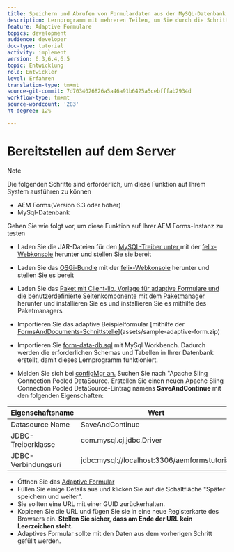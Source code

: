 ```yaml
---
title: Speichern und Abrufen von Formulardaten aus der MySQL-Datenbank
description: Lernprogramm mit mehreren Teilen, um Sie durch die Schritte zum Speichern und Abrufen von Formulardaten zu führen
feature: Adaptive Formulare
topics: development
audience: developer
doc-type: tutorial
activity: implement
version: 6.3,6.4,6.5
topic: Entwicklung
role: Entwickler
level: Erfahren
translation-type: tm+mt
source-git-commit: 7d7034026826a5a46a91b6425a5cebfffab2934d
workflow-type: tm+mt
source-wordcount: '283'
ht-degree: 12%

---
```



# Bereitstellen auf dem Server

>[!NOTE]
>
>Die folgenden Schritte sind erforderlich, um diese Funktion auf Ihrem System ausführen zu können
>
>* AEM Forms(Version 6.3 oder höher)
>* MySql-Datenbank


Gehen Sie wie folgt vor, um diese Funktion auf Ihrer AEM Forms-Instanz zu testen

* Laden Sie die JAR-Dateien für den [MySQL-Treiber unter ](assets/mysqldriver.jar) mit der [felix-Webkonsole](http://localhost:4502/system/console/bundles) herunter und stellen Sie sie bereit
* Laden Sie das [OSGi-Bundle](assets/SaveAndContinue.SaveAndContinue.core-1.0-SNAPSHOT.jar) mit der [felix-Webkonsole](http://localhost:4502/system/console/bundles) herunter und stellen Sie es bereit
* Laden Sie das [Paket mit Client-lib, Vorlage für adaptive Formulare und die benutzerdefinierte Seitenkomponente](assets/store-and-fetch-af-with-data.zip) mit dem [Paketmanager](http://localhost:4502/crx/packmgr/index.jsp) herunter und installieren Sie es und installieren Sie es mithilfe des Paketmanagers
* Importieren Sie das adaptive Beispielformular [mithilfe der [FormsAndDocuments-Schnittstelle](http://localhost:4502/aem/forms.html/content/dam/formsanddocuments)](assets/sample-adaptive-form.zip)

* Importieren Sie [form-data-db.sql](assets/form-data-db.sql) mit MySql Workbench. Dadurch werden die erforderlichen Schemas und Tabellen in Ihrer Datenbank erstellt, damit dieses Lernprogramm funktioniert.
* Melden Sie sich bei [configMgr an.](http://localhost:4502/system/console/configMgr) Suchen Sie nach &quot;Apache Sling Connection Pooled DataSource. Erstellen Sie einen neuen Apache Sling Connection Pooled DataSource-Eintrag namens **SaveAndContinue** mit den folgenden Eigenschaften:

| Eigenschaftsname | Wert |
------------------------|---------------------------------------
| Datasource Name | SaveAndContinue |
| JDBC-Treiberklasse | com.mysql.cj.jdbc.Driver |
| JDBC-Verbindungsuri | jdbc:mysql://localhost:3306/aemformstutorial |


* Öffnen Sie das [Adaptive Formular](http://localhost:4502/content/dam/formsanddocuments/demostoreandretrieveformdata/jcr:content?wcmmode=disabled)
* Füllen Sie einige Details aus und klicken Sie auf die Schaltfläche &quot;Später speichern und weiter&quot;.
* Sie sollten eine URL mit einer GUID zurückerhalten.
* Kopieren Sie die URL und fügen Sie sie in eine neue Registerkarte des Browsers ein. **Stellen Sie sicher, dass am Ende der URL kein Leerzeichen steht.**
* Adaptives Formular sollte mit den Daten aus dem vorherigen Schritt gefüllt werden.
